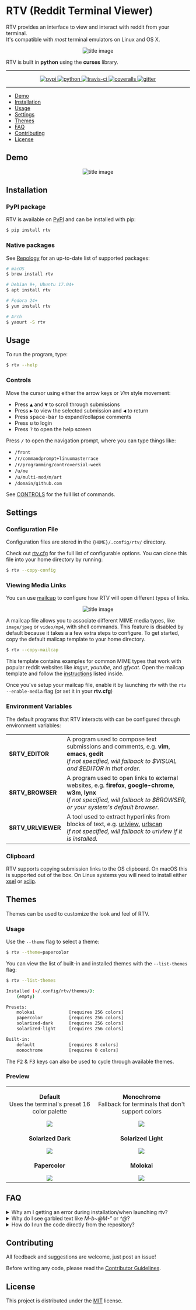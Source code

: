 # RTV (Reddit Terminal Viewer)

RTV provides an interface to view and interact with reddit from your terminal.<br/>
It's compatible with *most* terminal emulators on Linux and OS X.

<p align="center">
<img alt="title image" src="resources/title_image.png"/>
</p>

RTV is built in **python** using the **curses** library.

---

<p align="center">
  <a href="https://pypi.python.org/pypi/rtv/">
    <img alt="pypi" src="https://img.shields.io/pypi/v/rtv.svg?label=version"/>
  </a>
  <a href="https://pypi.python.org/pypi/rtv/">
    <img alt="python" src="https://img.shields.io/badge/python-2.7%2C%203.6-blue.svg"/>
  </a>
  <a href="https://travis-ci.org/michael-lazar/rtv">
    <img alt="travis-ci" src="https://travis-ci.org/michael-lazar/rtv.svg?branch=master"/>
  </a>
  <a href="https://coveralls.io/github/michael-lazar/rtv?branch=master">
    <img alt="coveralls" src="https://coveralls.io/repos/michael-lazar/rtv/badge.svg?branch=master&service=github"/>
  </a>
  <a href="https://gitter.im/michael-lazar/rtv">
    <img alt="gitter" src="https://img.shields.io/gitter/room/michael-lazar/rtv.js.svg"/>
  </a>
</p>

---

* [Demo](#demo)  
* [Installation](#installation)  
* [Usage](#usage)  
* [Settings](#settings)
* [Themes](#themes)
* [FAQ](#faq)  
* [Contributing](#contributing)  
* [License](#license)  

## Demo

<p align="center">
<img alt="title image" src="resources/demo.gif"/>
</p>

## Installation

### PyPI package

RTV is available on [PyPI](https://pypi.python.org/pypi/rtv/) and can be installed with pip:

```bash
$ pip install rtv
```

### Native packages

See [Repology](https://repology.org/metapackage/rtv/information) for an up-to-date list of supported packages:

```bash
# macOS
$ brew install rtv

# Debian 9+, Ubuntu 17.04+
$ apt install rtv

# Fedora 24+
$ yum install rtv

# Arch
$ yaourt -S rtv
```

## Usage

To run the program, type:

```bash
$ rtv --help
```

### Controls

Move the cursor using either the arrow keys or *Vim* style movement:

- Press <kbd>▲</kbd> and <kbd>▼</kbd> to scroll through submissions
- Press <kbd>▶</kbd> to view the selected submission and <kbd>◀</kbd> to return
- Press <kbd>space-bar</kbd> to expand/collapse comments
- Press <kbd>u</kbd> to login
- Press <kbd>?</kbd> to open the help screen

Press <kbd>/</kbd> to open the navigation prompt, where you can type things like:

- ``/front``
- ``/r/commandprompt+linuxmasterrace``
- ``/r/programming/controversial-week``
- ``/u/me``
- ``/u/multi-mod/m/art``
- ``/domain/github.com``

See [CONTROLS](https://github.com/michael-lazar/rtv/blob/master/CONTROLS.rst) for the full list of commands.

## Settings

### Configuration File

Configuration files are stored in the ``{HOME}/.config/rtv/`` directory.

Check out [rtv.cfg](https://github.com/michael-lazar/rtv/blob/master/rtv/templates/rtv.cfg) for the full list of configurable options. You can clone this file into your home directory by running:

```bash
$ rtv --copy-config
```

### Viewing Media Links

You can use [mailcap](https://en.wikipedia.org/wiki/Media_type#Mailcap) to configure how RTV will open different types of links.

<p align="center">
<img alt="title image" src="resources/mailcap.gif"/>
</p>

A mailcap file allows you to associate different MIME media types, like ``image/jpeg`` or ``video/mp4``, with shell commands. This feature is disabled by default because it takes a a few extra steps to configure. To get started, copy the default mailcap template to your home directory.

```bash
$ rtv --copy-mailcap
```

This template contains examples for common MIME types that work with popular reddit websites like *imgur*, *youtube*, and *gfycat*. Open the mailcap template and follow the [instructions](https://github.com/michael-lazar/rtv/blob/master/rtv/templates/mailcap) listed inside.

Once you've setup your mailcap file, enable it by launching rtv with the ``rtv --enable-media`` flag (or set it in your **rtv.cfg**)

### Environment Variables

The default programs that RTV interacts with can be configured through environment variables:

<table>
  <tr>
  <td><strong>$RTV_EDITOR</strong></td>
  <td>A program used to compose text submissions and comments, e.g. <strong>vim</strong>, <strong>emacs</strong>, <strong>gedit</strong>
  <br/> <em>If not specified, will fallback to $VISUAL and $EDITOR in that order.</em></td>
  </tr>
  <tr>
  <td><strong>$RTV_BROWSER</strong></td>
  <td>A program used to open links to external websites, e.g. <strong>firefox</strong>, <strong>google-chrome</strong>, <strong>w3m</strong>, <strong>lynx</strong>
  <br/> <em>If not specified, will fallback to $BROWSER, or your system's default browser.</em></td>
  </tr>
  <tr>
  <td><strong>$RTV_URLVIEWER</strong></td>
  <td>A tool used to extract hyperlinks from blocks of text, e.g. <a href=https://github.com/sigpipe/urlview>urlview</a>, <a href=https://github.com/firecat53/urlscan>urlscan</a>
  <br/> <em>If not specified, will fallback to urlview if it is installed.</em></td>
  </tr>
</table>

### Clipboard
RTV supports copying submission links to the OS clipboard.
On macOS this is supported out of the box.
On Linux systems you will need to install either [xsel](http://www.vergenet.net/~conrad/software/xsel/) or [xclip](https://sourceforge.net/projects/xclip/).

## Themes

Themes can be used to customize the look and feel of RTV.

### Usage

Use the ``--theme`` flag to select a theme:

```bash
$ rtv --theme=papercolor
```

You can view the list of built-in and installed themes with the ``--list-themes`` flag:

```bash
$ rtv --list-themes

Installed (~/.config/rtv/themes/):
    (empty)

Presets:
    molokai             [requires 256 colors]
    papercolor          [requires 256 colors]
    solarized-dark      [requires 256 colors]
    solarized-light     [requires 256 colors]

Built-in:
    default             [requires 8 colors]
    monochrome          [requires 0 colors]
```

The <kbd>F2</kbd> & <kbd>F3</kbd> keys can also be used to cycle through available themes.

### Preview

<table>
  <tr>
    <td align="center">
      <p><strong>Default</strong><br>
      Uses the terminal's preset 16 color palette</p>
      <img src="https://github.com/michael-lazar/rtv/blob/themes/resources/theme_default.png"></img>
    </td>
    <td align="center">
      <p><strong>Monochrome</strong><br>
      Fallback for terminals that don't support colors</p>
      <img src="https://github.com/michael-lazar/rtv/blob/themes/resources/theme_monochrome.png"></img>
    </td>
  </tr>
  <tr>
    <td align="center">
      <p><strong>Solarized Dark</strong></p>
      <img src="https://github.com/michael-lazar/rtv/blob/themes/resources/theme_solarized_dark.png"></img>
    </td>
    <td align="center">
      <p><strong>Solarized Light</strong></p>
      <img src="https://github.com/michael-lazar/rtv/blob/themes/resources/theme_solarized_light.png"></img>
    </td>
  </tr>
  <tr>
    <td align="center">
      <p><strong>Papercolor</strong></p>
      <img src="https://github.com/michael-lazar/rtv/blob/themes/resources/theme_papercolor.png"></img>
    </td>
    <td align="center">
      <p><strong>Molokai</strong></p>
      <img src="https://github.com/michael-lazar/rtv/blob/themes/resources/theme_molokai.png"></img>
    </td>
  </tr>
</table>

## FAQ

<details>
 <summary>Why am I getting an error during installation/when launching rtv?</summary>
 
  > If your distro ships with an older version of python 2.7 or python-requests,
  > you may experience SSL errors or other package incompatibilities. The
  > easiest way to fix this is to install rtv using python 3. If you
  > don't already have pip3, see http://stackoverflow.com/a/6587528 for setup
  > instructions. Then do
  >
  > ```bash
  > $ sudo pip uninstall rtv
  > $ sudo pip3 install -U rtv
  > ```

</details>
<details>
  <summary>Why do I see garbled text like <em>M-b~@M-"</em> or <em>^@</em>?</summary>
 
  > This type of text usually shows up when python is unable to render
  > unicode properly.
  >    
  > 1. Try starting RTV in ascii-only mode with ``rtv --ascii``
  > 2. Make sure that the terminal/font that you're using supports unicode
  > 3. Try [setting the LOCALE to utf-8](https://perlgeek.de/en/article/set-up-a-clean-utf8-environment)
  > 4. Your python may have been built against the wrong curses library,
  >    see [here](stackoverflow.com/questions/19373027) and
  >    [here](https://bugs.python.org/issue4787) for more information

</details>
<details>
 <summary>How do I run the code directly from the repository?</summary>
 
  > This project is structured to be run as a python *module*. This means that
  > you need to launch it using python's ``-m`` flag. See the example below, which
  > assumes that you have cloned the repository into the directory **~/rtv_project**.
  >
  > ```bash
  > $ cd ~/rtv_project
  > $ python3 -m rtv
  > ```

</details>

## Contributing
All feedback and suggestions are welcome, just post an issue!

Before writing any code, please read the [Contributor Guidelines](https://github.com/michael-lazar/rtv/blob/master/CONTRIBUTING.rst).

## License
This project is distributed under the [MIT](https://github.com/michael-lazar/rtv/blob/master/LICENSE) license.
   
